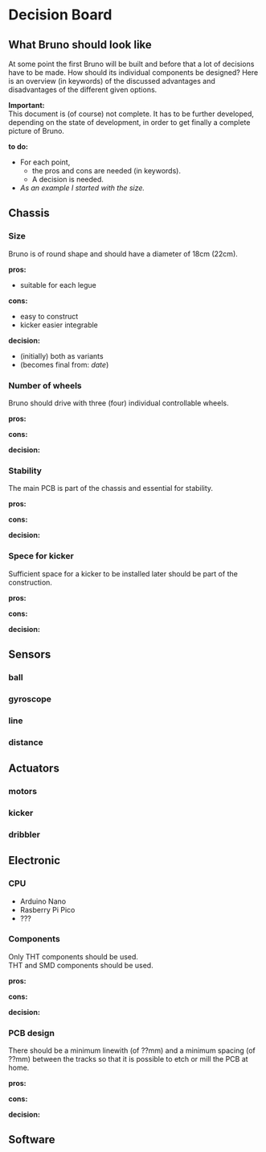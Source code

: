# Decision Board

## What Bruno should look like

At some point the first Bruno will be built and before that a lot of decisions have to be made. How should its individual components be designed?
Here is an overview (in keywords) of the discussed advantages and
disadvantages of the different given options.

**Important:**  
This document is (of course) not complete.
It has to be further developed, depending on the state of development, in order to get finally a complete picture of Bruno.

**to do:**  

- For each point,
  - the pros and cons are needed (in keywords).  
  - A decision is needed.
- *As an example I started with the size.*

## Chassis

### Size

Bruno is of round shape and should have a diameter of 18cm (22cm).

**pros:**

- suitable for each legue

**cons:**

- easy to construct  
- kicker easier integrable  

**decision:**  

- (initially) both as variants  
- (becomes final from: *date*)

### Number of wheels

Bruno should drive with three (four) individual controllable wheels.  

**pros:**  

**cons:**

**decision:**  

### Stability

The main PCB is part of the chassis and essential for stability.

**pros:**  

**cons:**

**decision:**  

### Spece for kicker

Sufficient space for a kicker to be installed later should be part of the construction.

**pros:**  

**cons:**

**decision:**  

## Sensors

### ball

### gyroscope

### line

### distance

## Actuators

### motors

### kicker

### dribbler

## Electronic

### CPU

- Arduino Nano
- Rasberry Pi Pico
- ???

### Components

Only THT components should be used.  
THT and SMD components should be used.

**pros:**  

**cons:**

**decision:**  

### PCB design

There should be a minimum linewith (of ??mm) and a minimum spacing (of ??mm) between the tracks so that it is possible to etch or mill the PCB at home.

**pros:**  

**cons:**

**decision:**  

## Software

